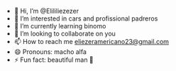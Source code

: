 - 👋 Hi, I’m @Elililiezezer
- 👀 I’m interested in cars and profissional padreros
- 🌱 I’m currently learning binomo
- 💞️ I’m looking to collaborate on you
- 📫 How to reach me eliezeramericano23@gmail.com
- 😄 Pronouns: macho alfa
- ⚡ Fun fact: beautiful man 🥵

<!---
Elililiezezer/Elililiezezer is a ✨ special ✨ repository because its `README.md` (this file) appears on your GitHub profile.
You can click the Preview link to take a look at your changes.
--->
